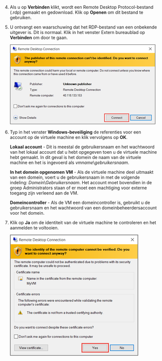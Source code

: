 <properties services="virtual-machines" title="How to Log on to a Virtual Machine Running Windows Server" authors="cynthn" solutions="" manager="timlt" editor="tysonn" />

4. Als u op **Verbinden** klikt, wordt een Remote Desktop Protocol-bestand (.rdp) gemaakt en gedownload. Klik op **Openen** om dit bestand te gebruiken.

5. U ontvangt een waarschuwing dat het RDP-bestand van een onbekende uitgever is. Dit is normaal. Klik in het venster Extern bureaublad op **Verbinden** om door te gaan.

    ![Schermafbeelding met waarschuwing over een onbekende uitgever](./media/virtual-machines-log-on-win-server/rdp-warn.png)

6. Typ in het venster **Windows-beveiliging** de referenties voor een account op de virtuele machine en klik vervolgens op **OK**.

    **Lokaal account** - Dit is meestal de gebruikersnaam en het wachtwoord van het lokaal account dat u hebt opgegeven toen u de virtuele machine hebt gemaakt. In dit geval is het domein de naam van de virtuele machine en het is ingevoerd als *vmname*&#92;*gebruikersnaam*.  
    
    **In het domein opgenomen VM** - Als de virtuele machine deel uitmaakt van een domein, voert u de gebruikersnaam in met de volgende indeling: *Domein*&#92;*Gebruikersnaam*. Het account moet bovendien in de groep Administrators staan of er moet een machtiging voor externe toegang zijn verleend aan de VM.
    
    **Domeincontroller** - Als de VM een domeincontroller is, gebruikt u de gebruikersnaam en het wachtwoord van een domeinbeheerdersaccount voor het domein.

7.  Klik op **Ja** om de identiteit van de virtuele machine te controleren en het aanmelden te voltooien.

    ![Schermafbeelding met een bericht over het verifiëren van de identiteit van de virtuele machine](./media/virtual-machines-log-on-win-server/cert-warning.png)



<!--HONumber=Aug16_HO4-->


